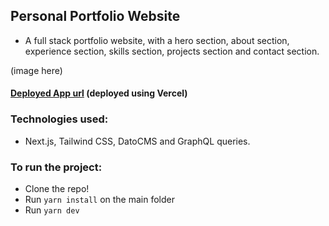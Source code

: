 ## Personal Portfolio Website
- A full stack portfolio website, with a hero section, about section, experience section, skills section, projects section and contact section.

(image here)

#### [Deployed App url](http://portfolio-website-leobh76.vercel.app) (deployed using Vercel)

### Technologies used:
- Next.js, Tailwind CSS, DatoCMS and GraphQL queries.

### To run the project:
- Clone the repo!
- Run ```yarn install``` on the main folder
- Run ```yarn dev```
